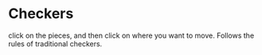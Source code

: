 # Checkers

click on the pieces, and then click on where you want to move. Follows the rules of traditional checkers.
